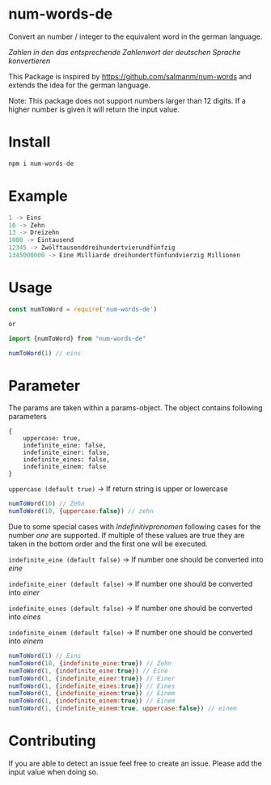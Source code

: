 <h1>num-words-de</h1>

Convert an number / integer to the equivalent word in the german language.

_Zahlen in den das entsprechende Zahlenwort der deutschen Sprache konvertieren_

This Package is inspired by https://github.com/salmanm/num-words and extends the idea for the german language.

Note: This package does not support numbers larger than 12 digits. If a higher number is given it will return the input value.

# Install

```js
npm i num-words-de
```

# Example

```js
1 -> Eins
10 -> Zehn
13 -> Dreizehn
1000 -> Eintausend
12345 -> Zwölftausenddreihundertvierundfünfzig
1345000000 -> Eine Milliarde dreihundertfünfundvierzig Millionen
```

# Usage

```js
const numToWord = require('num-words-de')

or

import {numToWord} from "num-words-de"

numToWord(1) // eins
```

# Parameter

The params are taken within a params-object. The object contains following parameters

```
{
    uppercase: true,
    indefinite_eine: false,
    indefinite_einer: false,
    indefinite_eines: false,
    indefinite_einem: false
}
```

`uppercase (default true)` -> If return string is upper or lowercase

```js
numToWord(10) // Zehn
numToWord(10, {uppercase:false}) // zehn
```

Due to some special cases with _Indefinitivpronomen_ following cases for the number _one_ are supported. If multiple of these values are true they are taken in the bottom order and the first one will be executed.

`indefinite_eine (default false)` -> If number one should be converted into _eine_

`indefinite_einer (default false)` -> If number one should be converted into _einer_

`indefinite_eines (default false)` -> If number one should be converted into _eines_

`indefinite_einem (default false)` -> If number one should be converted into _einem_

```js
numToWord(1) // Eins
numToWord(10, {indefinite_eine:true}) // Zehn
numToWord(1, {indefinite_eine:true}) // Eine
numToWord(1, {indefinite_einer:true}) // Einer
numToWord(1, {indefinite_eines:true}) // Eines
numToWord(1, {indefinite_einem:true}) // Einem
numToWord(1, {indefinite_einem:true}) // Einem
numToWord(1, {indefinite_einem:true, uppercase:false}) // einem
```



# Contributing

If you are able to detect an issue feel free to create an issue. Please add the input value when doing so.
